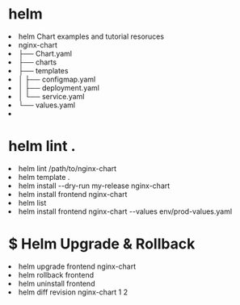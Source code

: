 # helm

<li> helm Chart examples and tutorial resoruces </li>
<li> nginx-chart  </li>
<li> ├── Chart.yaml  </li>
<li> ├── charts  </li>
<li> ├── templates  </li>
<li> │   ├── configmap.yaml  </li>
<li> │   ├── deployment.yaml  </li>
<li> │   └── service.yaml  </li>
<li> └── values.yaml  </li>
<li>  </li>

# helm lint .

<li> helm lint /path/to/nginx-chart </li>
<li> helm template . </li>
<li> helm install --dry-run my-release nginx-chart </li>
<li> helm install frontend nginx-chart</li>
<li> helm list </li>
<li> helm install frontend nginx-chart --values env/prod-values.yaml </li>

# $ Helm Upgrade & Rollback
<li> helm upgrade frontend nginx-chart </li>
<li> helm rollback frontend </li>
<li> helm uninstall frontend </li>
<li> helm diff revision nginx-chart 1 2 </li>

